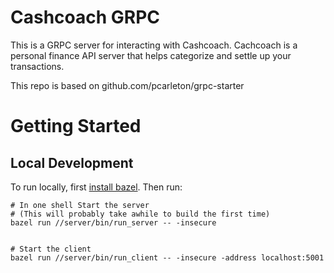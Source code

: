 # Cashcoach GRPC

This is a GRPC server for interacting with Cashcoach.  Cachcoach is a personal finance API server that helps categorize and settle up your transactions.

This repo is based on github.com/pcarleton/grpc-starter

# Getting Started

## Local Development

To run locally, first [install bazel](https://docs.bazel.build/versions/master/install.html).  Then run:

```
# In one shell Start the server
# (This will probably take awhile to build the first time)
bazel run //server/bin/run_server -- -insecure


# Start the client
bazel run //server/bin/run_client -- -insecure -address localhost:5001
```
